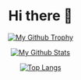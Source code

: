 <h1 align="center">Hi there 👋</h1>

<p align="center"><a href="https://github.com/ryo-ma/github-profile-trophy"><img src="https://github-profile-trophy.vercel.app/?username=yobson1&theme=tokyonight&no-frame=true&column=-1&no-bg=true" alt="My Github Trophy" /></a></p>
<p align="center"><a href="https://github.com/anuraghazra/github-readme-stats"><img src="https://github-readme-stats.vercel.app/api?username=yobson1&theme=tokyonight&count_private=true&show_icons=true" alt="My Github Stats" /></a></p>
<p align="center"><a href="https://github.com/anuraghazra/github-readme-stats"><img src="https://github-readme-stats.vercel.app/api/top-langs/?username=yobson1&theme=tokyonight&layout=compact" alt="Top Langs" /></a></p>

